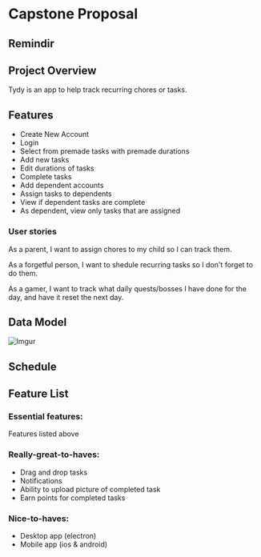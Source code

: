 
# Capstone Proposal

## Remindir

## Project Overview
Tydy is an app to help track recurring chores or tasks.

## Features
- Create New Account
- Login
- Select from premade tasks with premade durations
- Add new tasks
- Edit durations of tasks
- Complete tasks
- Add dependent accounts
- Assign tasks to dependents
- View if dependent tasks are complete
- As dependent, view only tasks that are assigned

### User stories
As a parent, I want to assign chores to my child so I can track them.

As a forgetful person, I want to shedule recurring tasks so I don't forget to do them.

As a gamer, I want to track what daily quests/bosses I have done for the day, and have it reset the next day.


## Data Model

![Imgur](https://i.imgur.com/eMUfkvB.png)

## Schedule


## Feature List


### Essential features:
Features listed above

### Really-great-to-haves:
- Drag and drop tasks
- Notifications
- Ability to upload picture of completed task
- Earn points for completed tasks

### Nice-to-haves:
- Desktop app (electron)
- Mobile app (ios & android)
